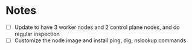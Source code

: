 # Notes

- [ ] Update to have 3 worker nodes and 2 control plane nodes, and do regular inspection
- [ ] Customize the node image and install ping, dig, nslookup commands
